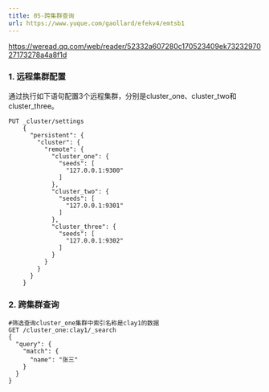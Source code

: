 ```yaml
---
title: 05-跨集群查询
url: https://www.yuque.com/gaollard/efekv4/emtsb1
---
```


<https://weread.qq.com/web/reader/52332a607280c170523409ek7323297027173278a4a8f1d>



### 1. 远程集群配置

通过执行如下语句配置3个远程集群，分别是cluster\_one、cluster\_two和cluster\_three。

    PUT _cluster/settings
        {
          "persistent": {
            "cluster": {
              "remote": {
                "cluster_one": {
                  "seeds": [
                    "127.0.0.1:9300"
                  ]
                },
                "cluster_two": {
                  "seeds": [
                    "127.0.0.1:9301"
                  ]
                },
                "cluster_three": {
                  "seeds": [
                    "127.0.0.1:9302"
                  ]
                }
              }
            }
          }
        }



### 2. 跨集群查询

    #筛选查询cluster_one集群中索引名称是clay1的数据
    GET /cluster_one:clay1/_search
    {
      "query": {
        "match": {
          "name": "张三"
        }
      }
    }
